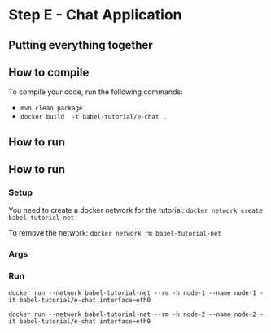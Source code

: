 # Step E - Chat Application

## Putting everything together


## How to compile

To compile your code, run the following commands:
- ``mvn clean package``
- ``docker build  -t babel-tutorial/e-chat .``



## How to run

## How to run

### Setup
You need to create a docker network for the tutorial:
``docker network create babel-tutorial-net``

To remove the network:
``docker network rm babel-tutorial-net``

### Args

### Run

``docker run --network babel-tutorial-net --rm -h node-1 --name node-1 -it babel-tutorial/e-chat interface=eth0``

``docker run --network babel-tutorial-net --rm -h node-2 --name node-2 -it babel-tutorial/e-chat interface=eth0``